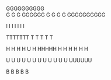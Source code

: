 GGGGGGGGGG       
G
G
G   GGGGGG
G        G 
G        G
GGGGGGGGGG

I
I
I
I
I
I
I

TTTTTTT
   T
   T
   T
   T
   T

H   H
H   H
U   H
HHHHH
H   H
H   H
H   H

U    U
U    U
U    U
U    U
U    U
U    U
UUUUUU

B
B
B
B
B